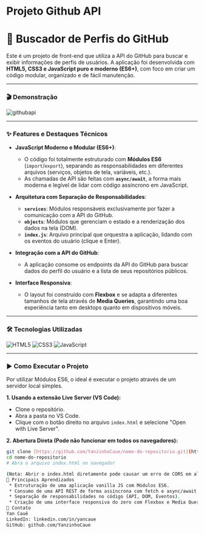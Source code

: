 # Projeto Github API

# 🐙 Buscador de Perfis do GitHub

Este é um projeto de front-end que utiliza a API do GitHub para buscar e exibir informações de perfis de usuários. A aplicação foi desenvolvida com **HTML5, CSS3 e JavaScript puro e moderno (ES6+)**, com foco em criar um código modular, organizado e de fácil manutenção.

---

### **🎬 Demonstração**

![githubapi](https://github.com/YanzinhoCaue/PROJETO-FETCH-GITHUB-API/assets/127339610/8a57f284-4363-46fb-bcb7-329a2645228d)

---

### **✨ Features e Destaques Técnicos**

* **JavaScript Moderno e Modular (ES6+)**:
    * O código foi totalmente estruturado com **Módulos ES6** (`import`/`export`), separando as responsabilidades em diferentes arquivos (serviços, objetos de tela, variáveis, etc.).
    * As chamadas de API são feitas com **`async/await`**, a forma mais moderna e legível de lidar com código assíncrono em JavaScript.

* **Arquitetura com Separação de Responsabilidades**:
    * **`services`**: Módulos responsáveis exclusivamente por fazer a comunicação com a API do GitHub.
    * **`objects`**: Módulos que gerenciam o estado e a renderização dos dados na tela (DOM).
    * **`index.js`**: Arquivo principal que orquestra a aplicação, lidando com os eventos do usuário (clique e Enter).

* **Integração com a API do GitHub**:
    * A aplicação consome os endpoints da API do GitHub para buscar dados do perfil do usuário e a lista de seus repositórios públicos.

* **Interface Responsiva**:
    * O layout foi construído com **Flexbox** e se adapta a diferentes tamanhos de tela através de **Media Queries**, garantindo uma boa experiência tanto em desktops quanto em dispositivos móveis.

---

### **🛠️ Tecnologias Utilizadas**

![HTML5](https://img.shields.io/badge/HTML5-E34F26?style=for-the-badge&logo=html5&logoColor=white)
![CSS3](https://img.shields.io/badge/CSS3-1572B6?style-for-the-badge&logo=css3&logoColor=white)
![JavaScript](https://img.shields.io/badge/JavaScript-F7DF1E?style=for-the-badge&logo=javascript&logoColor=black)

---

### **▶️ Como Executar o Projeto**

Por utilizar Módulos ES6, o ideal é executar o projeto através de um servidor local simples.

**1. Usando a extensão Live Server (VS Code):**
* Clone o repositório.
* Abra a pasta no VS Code.
* Clique com o botão direito no arquivo `index.html` e selecione "Open with Live Server".

**2. Abertura Direta (Pode não funcionar em todos os navegadores):**
```bash
git clone [https://github.com/YanzinhoCaue/nome-do-repositorio.git](https://github.com/YanzinhoCaue/nome-do-repositorio.git)
cd nome-do-repositorio
# Abra o arquivo index.html no navegador

(Nota: Abrir o index.html diretamente pode causar um erro de CORS em alguns navegadores devido ao uso de import de arquivos locais. O uso do Live Server é recomendado.)
🧠 Principais Aprendizados
 * Estruturação de uma aplicação vanilla JS com Módulos ES6.
 * Consumo de uma API REST de forma assíncrona com fetch e async/await.
 * Separação de responsabilidades no código (API, DOM, Eventos).
 * Criação de uma interface responsiva do zero com Flexbox e Media Queries.
💬 Contato
Yan Cauê
LinkedIn: linkedin.com/in/yancaue
GitHub: github.com/YanzinhoCaue

